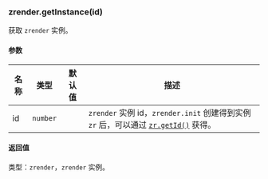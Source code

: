 ---
---

### zrender.getInstance(id)

获取 `zrender` 实例。

#### 参数

|名称|类型|默认值|描述|
|---|---|---|---|
| id | `number` | | `zrender` 实例 id，`zrender.init` 创建得到实例 `zr` 后，可以通过 [`zr.getId()`](#getid) 获得。 |

#### 返回值

类型：`zrender`，`zrender` 实例。
